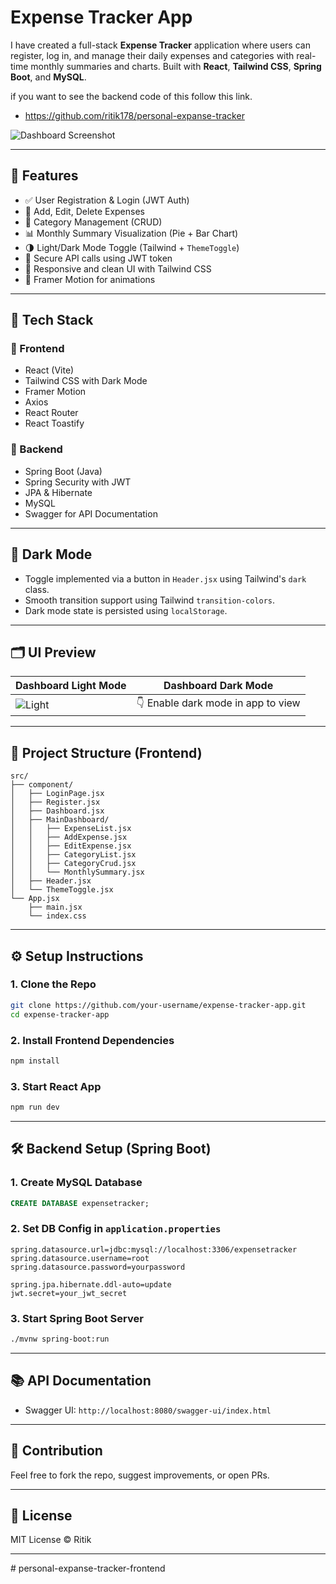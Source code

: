 #  Expense Tracker App

I have created a full-stack **Expense Tracker** application where users can register, log in, and manage their daily expenses and categories with real-time monthly summaries and charts. Built with **React**, **Tailwind CSS**, **Spring Boot**, and **MySQL**.

if you want to see the backend code of this follow this link.
* https://github.com/ritik178/personal-expanse-tracker

![Dashboard Screenshot](./dashboard.png)

---

## 🚀 Features

* ✅ User Registration & Login (JWT Auth)
* 📂 Add, Edit, Delete Expenses
* 📒 Category Management (CRUD)
* 📊 Monthly Summary Visualization (Pie + Bar Chart)
* 🌗 Light/Dark Mode Toggle (Tailwind + `ThemeToggle`)
* 🔐 Secure API calls using JWT token
* 💅 Responsive and clean UI with Tailwind CSS
* 🎨 Framer Motion for animations

---

## 🧰 Tech Stack

### 🔹 Frontend

* React (Vite)
* Tailwind CSS with Dark Mode
* Framer Motion
* Axios
* React Router
* React Toastify

### 🔸 Backend

* Spring Boot (Java)
* Spring Security with JWT
* JPA & Hibernate
* MySQL
* Swagger for API Documentation

---

## 🌙 Dark Mode

* Toggle implemented via a button in `Header.jsx` using Tailwind's `dark` class.
* Smooth transition support using Tailwind `transition-colors`.
* Dark mode state is persisted using `localStorage`.

---

## 🗂 UI Preview

| Dashboard Light Mode                | Dashboard Dark Mode                |
| ----------------------------------- | ---------------------------------- |
| ![Light](./Screenshot%20\(13\).png) | 👇 Enable dark mode in app to view |

---

## 📁 Project Structure (Frontend)

```
src/
├── component/
│   ├── LoginPage.jsx
│   ├── Register.jsx
│   ├── Dashboard.jsx
│   ├── MainDashboard/
│   │   ├── ExpenseList.jsx
│   │   ├── AddExpense.jsx
│   │   ├── EditExpense.jsx
│   │   ├── CategoryList.jsx
│   │   ├── CategoryCrud.jsx
│   │   └── MonthlySummary.jsx
│   ├── Header.jsx
│   └── ThemeToggle.jsx
└── App.jsx
    ├── main.jsx
    └── index.css
```

---

## ⚙️ Setup Instructions

### 1. Clone the Repo

```bash
git clone https://github.com/your-username/expense-tracker-app.git
cd expense-tracker-app
```

### 2. Install Frontend Dependencies

```bash
npm install
```

### 3. Start React App

```bash
npm run dev
```

---

## 🛠 Backend Setup (Spring Boot)

### 1. Create MySQL Database

```sql
CREATE DATABASE expensetracker;
```

### 2. Set DB Config in `application.properties`

```properties
spring.datasource.url=jdbc:mysql://localhost:3306/expensetracker
spring.datasource.username=root
spring.datasource.password=yourpassword

spring.jpa.hibernate.ddl-auto=update
jwt.secret=your_jwt_secret
```

### 3. Start Spring Boot Server

```bash
./mvnw spring-boot:run
```

---

## 📚 API Documentation

* Swagger UI: `http://localhost:8080/swagger-ui/index.html`

---

## 🙌 Contribution

Feel free to fork the repo, suggest improvements, or open PRs.

---

## 📃 License

MIT License © Ritik

---

#   p e r s o n a l - e x p a n s e - t r a c k e r - f r o n t e n d 
 
 